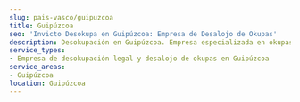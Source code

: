 ```yaml
---
slug: pais-vasco/guipuzcoa
title: Guipúzcoa
seo: 'Invicto Desokupa en Guipúzcoa: Empresa de Desalojo de Okupas'
description: Desokupación en Guipúzcoa. Empresa especializada en okupas. Mediación legal y desalojo express. Presupuesto gratuito.
service_types:
- Empresa de desokupación legal y desalojo de okupas en Guipúzcoa
service_areas:
- Guipúzcoa
location: Guipúzcoa
---
```

